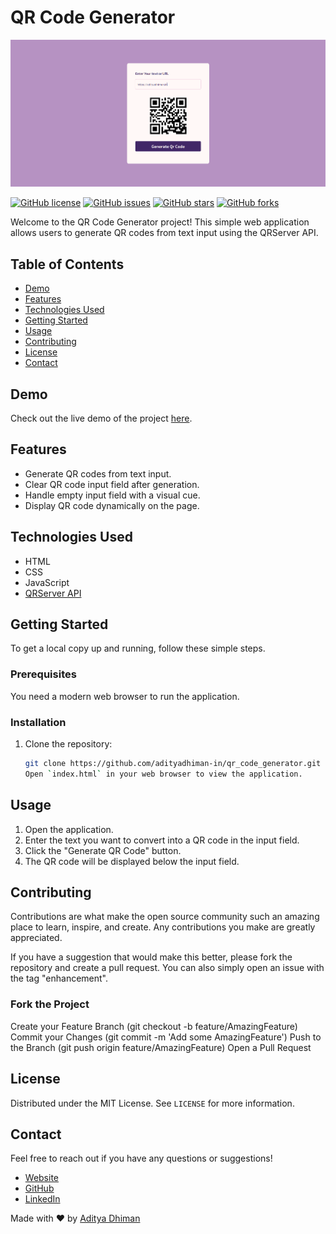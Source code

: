 # QR Code Generator

![Preview Image](./qrCode.png)

[![GitHub license](https://img.shields.io/badge/license-MIT-blue.svg)](https://github.com/adityadhiman-in/notes_app_javascript/blob/main/LICENSE)
[![GitHub issues](https://img.shields.io/github/issues/adityadhiman-in/notes_app_javascript.svg)](https://github.com/adityadhiman-in/notes_app_javascript/issues)
[![GitHub stars](https://img.shields.io/github/stars/adityadhiman-in/notes_app_javascript.svg)](https://github.com/adityadhiman-in/notes_app_javascript/stargazers)
[![GitHub forks](https://img.shields.io/github/forks/adityadhiman-in/notes_app_javascript.svg)](https://github.com/adityadhiman-in/notes_app_javascript/network)

Welcome to the QR Code Generator project! This simple web application allows users to generate QR codes from text input using the QRServer API.

## Table of Contents

- [Demo](#demo)
- [Features](#features)
- [Technologies Used](#technologies-used)
- [Getting Started](#getting-started)
- [Usage](#usage)
- [Contributing](#contributing)
- [License](#license)
- [Contact](#contact)

## Demo

Check out the live demo of the project [here](https://adityadhiman-in.github.io/qr_code_generator/).

## Features

- Generate QR codes from text input.
- Clear QR code input field after generation.
- Handle empty input field with a visual cue.
- Display QR code dynamically on the page.

## Technologies Used

- HTML
- CSS
- JavaScript
- [QRServer API](https://api.qrserver.com/)

## Getting Started

To get a local copy up and running, follow these simple steps.

### Prerequisites

You need a modern web browser to run the application.

### Installation

1. Clone the repository:

   ```bash
   git clone https://github.com/adityadhiman-in/qr_code_generator.git
   Open `index.html` in your web browser to view the application.
   ```

## Usage

1. Open the application.
2. Enter the text you want to convert into a QR code in the input field.
3. Click the "Generate QR Code" button.
4. The QR code will be displayed below the input field.

## Contributing

Contributions are what make the open source community such an amazing place to learn, inspire, and create. Any contributions you make are greatly appreciated.

If you have a suggestion that would make this better, please fork the repository and create a pull request. You can also simply open an issue with the tag "enhancement".

### Fork the Project

Create your Feature Branch (git checkout -b feature/AmazingFeature)
Commit your Changes (git commit -m 'Add some AmazingFeature')
Push to the Branch (git push origin feature/AmazingFeature)
Open a Pull Request

## License

Distributed under the MIT License. See `LICENSE` for more information.

## Contact

Feel free to reach out if you have any questions or suggestions!

- [Website](https://adityadhiman.in)
- [GitHub](https://github.com/adityadhiman-in)
- [LinkedIn](https://www.linkedin.com/in/adityadhiman-in)

Made with ❤️ by [Aditya Dhiman](https://adityadhiman.in)
